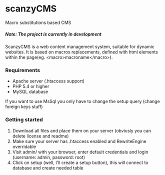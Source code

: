 # scanzyCMS
Macro substitutions based CMS

##### Note: The project is currently in development

ScanzyCMS is a web content management system, suitable for dynamic websites. 
It is based on macros replacements, defined with html elements within the page(eg. &lt;macro&gt;macroname&lt;/macro&gt;).

### Requirements

* Apache server (.htaccess support)
* PHP 5.4 or higher
* MySQL database

If you want to use MsSql you only have to change the setup query (change foreign keys stuff)

### Getting started

1. Download all files and place them on your server (obviusly you can delete license and readme)
2. Make sure your server has .htaccess enabled and RewriteEngine overridable 
3. Visit admin/ with your browser, enter default credentials and login (username: admin, password: root)
4. Click on setup (well, I'll create a setup button), this will connect to database and create needed table